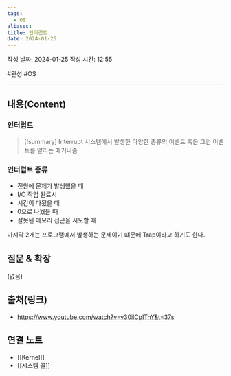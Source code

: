 ```yaml
---
tags:
  - OS
aliases: 
title: 인터럽트
date: 2024-01-25
---
```

작성 날짜: 2024-01-25
작성 시간: 12:55

#완성 #OS 

----
## 내용(Content)
### 인터럽트
>[!summary] Interrupt
>시스템에서 발생한 다양한 종류의 이벤트 혹은 그런 이벤트를 알리는 메커니즘
### 인터럽트 종류
- 전원에 문제가 발생했을 때
- I/O 작업 완료시
- 시간이 다됬을 때
- 0으로 나눴을 때
- 잘못된 메모리 접근을 시도할 때

마지막 2개는 프로그램에서 발생하는 문제이기 떄문에 Trap이라고 하기도 한다.

## 질문 & 확장

(없음)

## 출처(링크)

- https://www.youtube.com/watch?v=v30ilCpITnY&t=37s
## 연결 노트
-  [[Kernel]]
- [[시스템 콜]]









